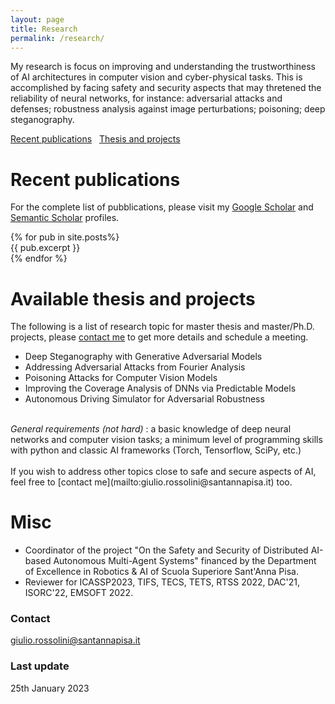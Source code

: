 ```yaml
---
layout: page
title: Research
permalink: /research/
---
```

My research is focus on improving and understanding the trustworthiness of AI architectures in computer vision and cyber-physical tasks.
This is accomplished by facing safety and security aspects that may thretened the reliability of neural networks, for instance: adversarial attacks and defenses; robustness analysis against image perturbations; poisoning; deep steganography.

[Recent publications](#recent-publications)  &nbsp;   [Thesis and projects](#available-thesis-and-projects)

# Recent publications
For the complete list of pubblications, please visit my [Google Scholar](https://scholar.google.com/citations?user=1NwO40wAAAAJ&hl=it) and [Semantic Scholar](https://www.semanticscholar.org/author/Giulio-Rossolini/2047404065) profiles. 
<div class="post">
  {% for pub in site.posts%}
    <article class="post">
      <div class="entry">
        {{ pub.excerpt }}
      </div>
    </article>  {% endfor %}
</div>


# Available thesis and projects
The following is a list of research topic for master thesis and master/Ph.D. projects, please [contact me](mailto:giulio.rossolini@santannapisa.it) to get more details and schedule a meeting. 

* Deep Steganography with Generative Adversarial Models
* Addressing Adversarial Attacks from Fourier Analysis
* Poisoning Attacks for Computer Vision Models
* Improving the Coverage Analysis of DNNs via Predictable Models
* Autonomous Driving Simulator for Adversarial Robustness

<br>
<em>General requirements (not hard) </em>: a basic knowledge of deep neural networks and computer vision tasks; a minimum level of programming skills with python and classic AI frameworks (Torch, Tensorflow, SciPy, etc.)
<br><br>
If you wish to address other topics close to safe and secure aspects of AI, feel free to [contact me](mailto:giulio.rossolini@santannapisa.it) too.

# Misc
* Coordinator of the project "On the Safety and Security of Distributed AI-based Autonomous Multi-Agent Systems" financed by the Department of Excellence in Robotics & AI of Scuola Superiore Sant'Anna Pisa. 
* Reviewer for ICASSP2023, TIFS, TECS, TETS, RTSS 2022, DAC'21, ISORC'22, EMSOFT 2022.  

### Contact
[giulio.rossolini@santannapisa.it](mailto:giulio.rossolini@santannapisa.it)

### Last update
25th January 2023